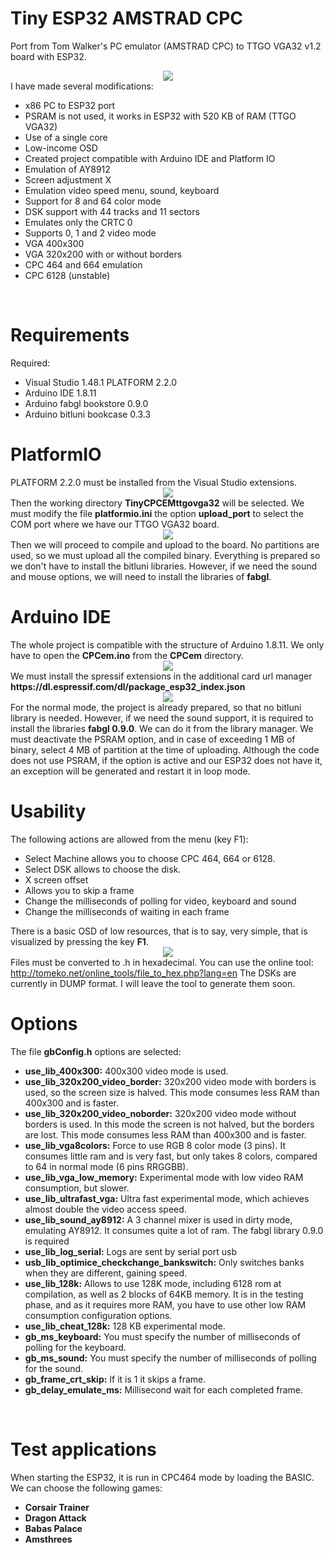 

# Tiny ESP32 AMSTRAD CPC
Port from Tom Walker's PC emulator (AMSTRAD CPC) to TTGO VGA32 v1.2 board with ESP32.
<br>
<center><img src='https://raw.githubusercontent.com/rpsubc8/ESP32TinyCPC/main/preview/previewCPC464.gif'></center>
I have made several modifications:
<ul>
 <li>x86 PC to ESP32 port</li>
 <li>PSRAM is not used, it works in ESP32 with 520 KB of RAM (TTGO VGA32)</li> 
 <li>Use of a single core</li>
 <li>Low-income OSD</li>
 <li>Created project compatible with Arduino IDE and Platform IO</li>
 <li>Emulation of AY8912</li>
 <li>Screen adjustment X</li>
 <li>Emulation video speed menu, sound, keyboard</li>
 <li>Support for 8 and 64 color mode</li>
 <li>DSK support with 44 tracks and 11 sectors</li>
 <li>Emulates only the CRTC 0</li>
 <li>Supports 0, 1 and 2 video mode</li>
 <li>VGA 400x300</li>
 <li>VGA 320x200 with or without borders</li>
 <li>CPC 464 and 664 emulation</li>
 <li>CPC 6128 (unstable)</li>
</ul>

  
<br>
<h1>Requirements</h1>
Required:
 <ul>
  <li>Visual Studio 1.48.1 PLATFORM 2.2.0</li>
  <li>Arduino IDE 1.8.11</li>
  <li>Arduino fabgl bookstore 0.9.0</li>
  <li>Arduino bitluni bookcase 0.3.3</li>
 </ul>
 
 
<h1>PlatformIO</h1>
PLATFORM 2.2.0 must be installed from the Visual Studio extensions.
<center><img src='https://raw.githubusercontent.com/rpsubc8/ESP32TinyCPC/main/preview/previewPlatformIOinstall.gif'></center>
Then the working directory <b>TinyCPCEMttgovga32</b> will be selected.
We must modify the file <b>platformio.ini</b> the option <b>upload_port</b> to select the COM port where we have our TTGO VGA32 board.
<center><img src='https://raw.githubusercontent.com/rpsubc8/ESP32TinyCPC/main/preview/previewPlatformIO.gif'></center>
Then we will proceed to compile and upload to the board. No partitions are used, so we must upload all the compiled binary.
Everything is prepared so we don't have to install the bitluni libraries. However, if we need the sound and mouse options, we will need to install the libraries of <b>fabgl</b>.




<br>
<h1>Arduino IDE</h1>
The whole project is compatible with the structure of Arduino 1.8.11.
We only have to open the <b>CPCem.ino</b> from the <b>CPCem</b> directory.
<center><img src='https://raw.githubusercontent.com/rpsubc8/ESP32TinyCPC/main/preview/previewArduinoIDEpreferences.gif'></center>
We must install the spressif extensions in the additional card url manager <b>https://dl.espressif.com/dl/package_esp32_index.json</b>
<center><img src='https://raw.githubusercontent.com/rpsubc8/ESP32TinyCPCm/main/preview/previewArduinoIDElibrary.gif'></center>
For the normal mode, the project is already prepared, so that no bitluni library is needed. However, if we need the sound support, it is required to install the libraries <b>fabgl 0.9.0</b>.
We can do it from the library manager.
We must deactivate the PSRAM option, and in case of exceeding 1 MB of binary, select 4 MB of partition at the time of uploading. Although the code does not use PSRAM, if the option is active and our ESP32 does not have it, an exception will be generated and restart it in loop mode.



<br>
<h1>Usability</h1>
The following actions are allowed from the menu (key F1):
 <ul>
  <li>Select Machine allows you to choose CPC 464, 664 or 6128.</li>
  <li>Select DSK allows to choose the disk.</li>
  <li>X screen offset</li> 
  <li>Allows you to skip a frame</li>
  <li>Change the milliseconds of polling for video, keyboard and sound</li>
  <li>Change the milliseconds of waiting in each frame</li>
 </ul>
 There is a basic OSD of low resources, that is to say, very simple, that is visualized by pressing the key <b>F1</b>.
 <center><img src='https://raw.githubusercontent.com/rpsubc8/ESP32TinyCPC/main/preview/previewOSD.gif'></center>
 Files must be converted to .h in hexadecimal. You can use the online tool:<br>
 <a href='http://tomeko.net/online_tools/file_to_hex.php?lang=en'>http://tomeko.net/online_tools/file_to_hex.php?lang=en</a>
 The DSKs are currently in DUMP format. I will leave the tool to generate them soon.

 
 
<br>
<h1>Options</h1>
The file <b>gbConfig.h</b> options are selected:
<ul>
 <li><b>use_lib_400x300:</b> 400x300 video mode is used.</li>
 <li><b>use_lib_320x200_video_border:</b> 320x200 video mode with borders is used, so the screen size is halved. This mode consumes less RAM than 400x300 and is faster.</li>
 <li><b>use_lib_320x200_video_noborder:</b> 320x200 video mode without borders is used. In this mode the screen is not halved, but the borders are lost. This mode consumes less RAM than 400x300 and is faster.</li>
 <li><b>use_lib_vga8colors:</b> Force to use RGB 8 color mode (3 pins). It consumes little ram and is very fast, but only takes 8 colors, compared to 64 in normal mode (6 pins RRGGBB).</li>
 <li><b>use_lib_vga_low_memory:</b> Experimental mode with low video RAM consumption, but slower. 
 <li><b>use_lib_ultrafast_vga:</b> Ultra fast experimental mode, which achieves almost double the video access speed.</li>
 <li><b>use_lib_sound_ay8912:</b> A 3 channel mixer is used in dirty mode, emulating AY8912. It consumes quite a lot of ram. The fabgl library 0.9.0</li> is required</li>
 <li><b>use_lib_log_serial:</b> Logs are sent by serial port usb</li>
 <li><b>usb_lib_optimice_checkchange_bankswitch:</b> Only switches banks when they are different, gaining speed.</li>
 <li><b>use_lib_128k:</b> Allows to use 128K mode, including 6128 rom at compilation, as well as 2 blocks of 64KB memory. It is in the testing phase, and as it requires more RAM, you have to use other low RAM consumption configuration options.</li>
 <li><b>use_lib_cheat_128k:</b> 128 KB experimental mode.</li> 
 <li><b>gb_ms_keyboard:</b> You must specify the number of milliseconds of polling for the keyboard.</li>
 <li><b>gb_ms_sound:</b> You must specify the number of milliseconds of polling for the sound.</li>
 <li><b>gb_frame_crt_skip:</b> If it is 1 it skips a frame.</li>
 <li><b>gb_delay_emulate_ms:</b> Millisecond wait for each completed frame.</li>
</ul>



<br>
<h1>Test applications</h1>
When starting the ESP32, it is run in CPC464 mode by loading the BASIC.
We can choose the following games:
<ul>
 <li><b>Corsair Trainer</b></li>
 <li><b>Dragon Attack</b></li>
 <li><b>Babas Palace</b></li>
 <li><b>Amsthrees</b></li>
 <Sokoban
</ul>
